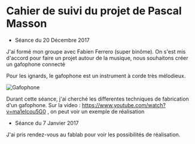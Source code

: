# Cahier de suivi du projet de Pascal Masson

* Séance du 20 Décembre 2017 

J'ai formé mon groupe avec Fabien Ferrero (super binôme). 
On s'est mis d'accord pour faire un projet autour de la musique, nous souhaitons créer un gafophone connecté

Pour les ignards, le gafophone est un instrument à corde très mélodieux.

![Gafophone](http://www.sofiahub.unice.fr/wp-content/uploads/2017/12/Visuel_Atelier_Gaffophone_2016.jpg)

Durant cette séance, j'ai cherché les differentes techniques de fabrication d'un gafophone. 
Sur la video : https://www.youtube.com/watch?v=ma1eIcou5G0 , on peut voir un exemple de réalisation

* Séance du 7 Janvier 2017 

J'ai pris rendez-vous au fablab pour voir les possibilités de réalisation.
